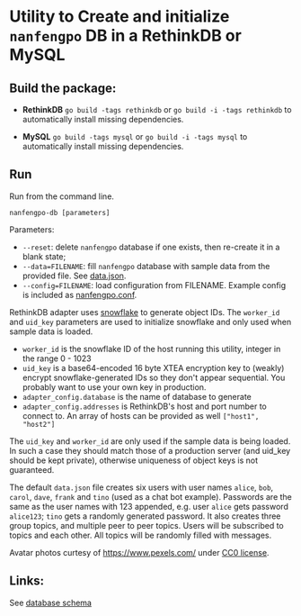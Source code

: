 # Utility to Create and initialize `nanfengpo` DB in a RethinkDB or MySQL


## Build the package:

 - **RethinkDB**
  `go build -tags rethinkdb` or `go build -i -tags rethinkdb` to automatically install missing dependencies.

 - **MySQL**
  `go build -tags mysql` or `go build -i -tags mysql` to automatically install missing dependencies.


## Run

Run from the command line.

`nanfengpo-db [parameters]`

Parameters:
 - `--reset`: delete `nanfengpo` database if one exists, then re-create it in a blank state;
 - `--data=FILENAME`: fill `nanfengpo` database with sample data from the provided file. See [data.json](data.json).
 - `--config=FILENAME`: load configuration from FILENAME. Example config is included as [nanfengpo.conf](nanfengpo.conf).
 
RethinkDB adapter uses [snowflake](http://github.com/nanfengpo/snowflake/) to generate object IDs. The `worker_id` and `uid_key` parameters are used to initialize snowflake and only used when sample data is loaded.
  - `worker_id` is the snowflake ID of the host running this utility, integer in the range 0 - 1023
  - `uid_key` is a base64-encoded 16 byte XTEA encryption key to (weakly) encrypt snowflake-generated IDs so they don't appear sequential. You probably want to use your own key in production.
  - `adapter_config.database` is the name of database to generate
  - `adapter_config.addresses` is RethinkDB's host and port number to connect to. An array of hosts can be provided as well `["host1", "host2"]`

The `uid_key` and `worker_id` are only used if the sample data is being loaded. In such a case they should match those of a production server (and uid_key should be kept private), otherwise uniqueness of object keys is not guaranteed.

The default `data.json` file creates six users with user names `alice`, `bob`, `carol`, `dave`, `frank` and `tino` (used as a chat bot example). Passwords are the same as the user names with 123 appended, e.g. user `alice` gets password `alice123`; `tino` gets a randomly generated password. It also creates three group topics, and multiple peer to peer topics. Users will be subscribed to topics and each other. All topics will be randomly filled with messages.

Avatar photos curtesy of https://www.pexels.com/ under [CC0 license](https://www.pexels.com/photo-license/).

## Links:

See [database schema](https://github.com/nanfengpo/chat/tree/master/server/dbschema.md)
